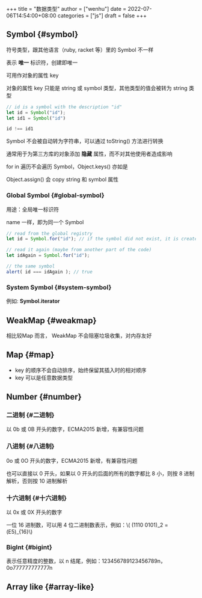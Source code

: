 +++
title = "数据类型"
author = ["wenhu"]
date = 2022-07-06T14:54:00+08:00
categories = ["js"]
draft = false
+++

## Symbol {#symbol}

符号类型，跟其他语言（ruby, racket 等）里的 Symbol 不一样

表示 **唯一** 标识符，创建即唯一

可用作对象的属性 key

对象的属性 key 只能是 string 或 symbol 类型，其他类型的值会被转为 string 类型

```js
// id is a symbol with the description "id"
let id = Symbol("id");
let id1 = Symbol("id")

id !== id1
```

Symbol 不会被自动转为字符串，可以通过 toString() 方法进行转换

通常用于为第三方库的对象添加 **隐藏** 属性，而不对其他使用者造成影响

for in 遍历不会遍历 Symbol，Object.keys() 亦如是

Object.assign() 会 copy string 和 symbol 属性


### Global Symbol {#global-symbol}

用途：全局唯一标识符

name 一样，即为同一个 Symbol

```js
// read from the global registry
let id = Symbol.for("id"); // if the symbol did not exist, it is created

// read it again (maybe from another part of the code)
let idAgain = Symbol.for("id");

// the same symbol
alert( id === idAgain ); // true

```


### System Symbol {#system-symbol}

例如: **Symbol.iterator**


## WeakMap {#weakmap}

相比较Map 而言， WeakMap 不会阻塞垃圾收集，对内存友好


## Map {#map}

-   key 的顺序不会自动排序，始终保留其插入时的相对顺序
-   key 可以是任意数据类型


## Number {#number}


### 二进制 {#二进制}

以 0b 或 0B 开头的数字，ECMA2015 新增，有兼容性问题


### 八进制 {#八进制}

0o 或 0O 开头的数字，ECMA2015 新增，有兼容性问题

也可以直接以 0 开头，如果以 0 开头的后面的所有的数字都比 8 小，则按 8 进制解析，否则按 10 进制解析


### 十六进制 {#十六进制}

以 0x 或 0X 开头的数字

一位 16 进制数，可以用 4 位二进制数表示，例如：\\( (1110 0101)\_2 = (E5)\_{16}\\)


### BigInt {#bigint}

表示任意精度的整数，以 n 结尾，例如：123456789123456789n，0o777777777777n


## Array like {#array-like}
